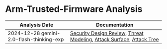 # Arm-Trusted-Firmware Analysis
| Analysis Date | Documentation |
|---------------|---------------|
| 2024-12-28 gemini-2.0-flash-thinking-exp | [Security Design Review](arm-software/arm-trusted-firmware/2024-12-28-gemini-2.0-flash-thinking-exp/sec-design.md), [Threat Modeling](arm-software/arm-trusted-firmware/2024-12-28-gemini-2.0-flash-thinking-exp/threat-modeling.md), [Attack Surface](arm-software/arm-trusted-firmware/2024-12-28-gemini-2.0-flash-thinking-exp/attack-surface.md), [Attack Tree](arm-software/arm-trusted-firmware/2024-12-28-gemini-2.0-flash-thinking-exp/attack-tree.md) |